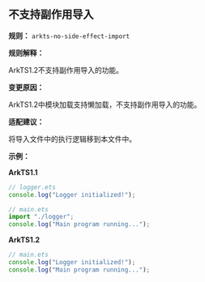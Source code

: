 ## 不支持副作用导入

**规则：** `arkts-no-side-effect-import`

**规则解释：**

ArkTS1.2不支持副作用导入的功能。

**变更原因：**
 
ArkTS1.2中模块加载支持懒加载，不支持副作用导入的功能。

**适配建议：**

将导入文件中的执行逻辑移到本文件中。

**示例：**

**ArkTS1.1**

```typescript
// logger.ets
console.log("Logger initialized!");

// main.ets
import "./logger";
console.log("Main program running...");
```

**ArkTS1.2**

```typescript
// main.ets
console.log("Logger initialized!");
console.log("Main program running...");
```